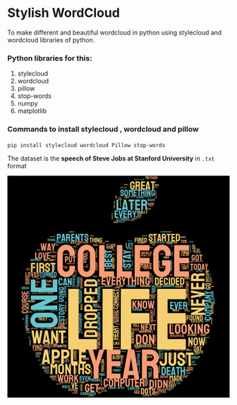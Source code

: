 # Stylish WordCloud
To make different and beautiful wordcloud in python using stylecloud and wordcloud libraries of python.

### Python libraries for this:
1. stylecloud
2. wordcloud
3. pillow 
4. stop-words
5. numpy
6. matplotlib


### Commands to install stylecloud , wordcloud and pillow
`pip install stylecloud wordcloud Pillow stop-words`

The dataset is the <b>speech of Steve Jobs at Stanford University</b> in `.txt` format


<img src="apple-3.png"
     alt="Apple WordCloud "
     style="float: left; margin-right: 10px;" />
